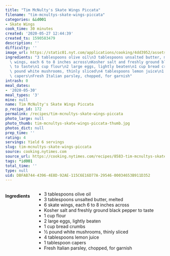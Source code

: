 ```yaml
---
title: "Tim McNulty's Skate Wings Piccata"
filename: "tim-mcnultys-skate-wings-piccata"
categories: &id001
- Skate Wings
cook_time: 30 minutes
created: '2020-05-27 12:44:39'
created_ts: 1590583479
description: ''
difficulty: ''
image_url: https://static01.nyt.com/applications/cooking/4dd3952/assets/NYTCookingLogo.png
ingredients: "3 tablespoons olive oil\n3 tablespoons unsalted butter, melted\n6 skate\
  \ wings, each 6 to 8 inches across\nKosher salt and freshly ground black pepper\
  \ to taste\n1 cup flour\n2 large eggs, lightly beaten\n1 cup bread crumbs\n\xBD\
  \ pound white mushrooms, thinly sliced\n4 tablespoons lemon juice\n1 tablespoon\
  \ capers\nFresh Italian parsley, chopped, for garnish"
intrash: 0
meal_dates:
- '2020-05-30'
meal_types: '3'
mine: null
name: Tim McNulty's Skate Wings Piccata
p_recipe_id: 172
permalink: /recipes/tim-mcnultys-skate-wings-piccata
photo_large: null
photo_thumb: tim-mcnultys-skate-wings-piccata-thumb.jpg
photos_dict: null
prep_time: ''
rating: 4
servings: Yield 6 servings
slug: tim-mcnultys-skate-wings-piccata
source: cooking.nytimes.com
source_url: https://cooking.nytimes.com/recipes/8583-tim-mcnultys-skate-wings-piccata?action=click&module=Global%20Search%20Recipe%20Card&pgType=search&rank=3
tags: *id001
total_time: ''
type: null
uid: DBFAB744-4396-4E8D-92AE-115C6E16D77A-29546-00034653B911D352
---
```

<div class="large-8 medium-7 columns" id="writeup">	</div><!-- #writeup -->
</div><!-- #row-one -->
<div class="row" id="row-two">	<div class="medium-4 small-5 columns" id="ingredients"><h4>Ingredients</h4><div class="box box-ingredients content"><ul>
<li>3 tablespoons olive oil</li>
<li>3 tablespoons unsalted butter, melted</li>
<li>6 skate wings, each 6 to 8 inches across</li>
<li>Kosher salt and freshly ground black pepper to taste</li>
<li>1 cup flour</li>
<li>2 large eggs, lightly beaten</li>
<li>1 cup bread crumbs</li>
<li>½ pound white mushrooms, thinly sliced</li>
<li>4 tablespoons lemon juice</li>
<li>1 tablespoon capers</li>
<li>Fresh Italian parsley, chopped, for garnish</li>
</ul>
</div>	</div>	<div class="medium-6 small-7 columns" id="directions">	</div>